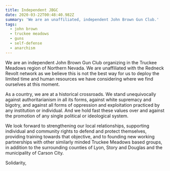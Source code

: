```yaml
---
title: Independent JBGC
date: 2020-03-22T00:48:40.982Z
summary: 'We are an unaffiliated, independent John Brown Gun Club.'
tags:
  - john brown
  - truckee meadows
  - guns
  - self-defense
  - anarchism
---
```

We are an independent John Brown Gun Club organizing in the Truckee Meadows region of Northern Nevada. We are unaffiliated with the Redneck Revolt network as we believe this is not the best way for us to deploy the limited time and human resources we have considering where we find ourselves at this moment.

As a country, we are at a historical crossroads. We stand unequivocally against authoritarianism in all its forms, against white supremacy and bigotry, and against all forms of oppression and exploitation practiced by any institution or individual. And we hold fast these values over and against the promotion of any single political or ideological system.

We look forward to strengthening our local relationships, supporting individual and community rights to defend and protect themselves, providing training towards that objective, and to founding new working partnerships with other similarly minded Truckee Meadows based groups, in addition to the surrounding counties of Lyon, Story and Douglas and the municipality of Carson City.

Solidarity,